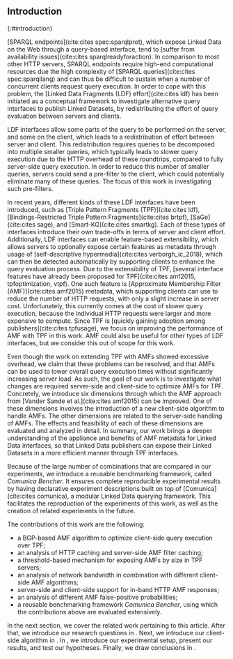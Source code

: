 ## Introduction
{:#introduction}

[SPARQL endpoints](cite:cites spec:sparqlprot),
which expose Linked Data on the Web through a query-based interface,
tend to [suffer from availability issues](cite:cites sparqlreadyforaction).
In comparison to most other HTTP servers,
SPARQL endpoints require high-end computational resources
due the high complexity of [SPARQL queries](cite:cites spec:sparqllang)
and can thus be difficult to sustain
when a number of concurrent clients request query execution.
In order to cope with this problem,
the [Linked Data Fragments (LDF) effort](cite:cites ldf)
has been initiated as a conceptual framework to investigate alternative query interfaces to publish Linked Datasets,
by redistributing the effort of query evaluation between servers and clients.

LDF interfaces allow some parts of the query to be performed on the server, and some on the client,
which leads to a redistribution of effort between server and client.
This redistribution requires queries to be decomposed into multiple smaller queries,
which typically leads to slower query execution due to the HTTP overhead of these roundtrips,
compared to fully server-side query execution.
In order to reduce this number of smaller queries,
servers could send a pre-filter to the client,
which could potentially eliminate many of these queries.
The focus of this work is investigating such pre-filters.

In recent years, different kinds of these LDF interfaces have been introduced,
such as [Triple Pattern Fragments (TPF)](cite:cites ldf),
[Bindings-Restricted Triple Pattern Fragments](cite:cites brtpf),
[SaGe](cite:cites sage),
and [Smart-KG](cite:cites smartkg).
Each of these types of interfaces introduce their own trade-offs in terms of server and client effort.
Additionally, LDF interfaces can enable feature-based extensibility,
which allows servers to optionally expose certain features as metadata through usage of [self-descriptive hypermedia](cite:cites verborgh_ic_2018),
which can then be detected automatically by supporting clients to enhance the query evaluation process.
Due to the extensibility of TPF, [several interface features have already been proposed for TPF](cite:cites amf2015, tpfoptimization, vtpf).
One such feature is [Approximate Membership Filter (AMF)](cite:cites amf2015) metadata,
which supporting clients can use to reduce the number of HTTP requests,
with only a slight increase in server cost.
Unfortunately, this currently comes at the cost of slower query execution,
because the individual HTTP requests were larger and more expensive to compute.
Since TPF is [quickly gaining adoption among publishers](cite:cites tpfusage),
we focus on improving the performance of AMF with TPF in this work.
AMF could also be useful for other types of LDF interfaces, but we consider this out of scope for this work.

Even though the work on extending TPF with AMFs showed excessive overhead,
we claim that these problems can be resolved,
and that AMFs can be used to lower overall query execution times without significantly increasing server load.
As such, the goal of our work is to investigate
what changes are required server-side and client-side
to optimize AMFs for TPF.
Concretely, we introduce six dimensions through which the AMF approach from [Vander Sande et al.](cite:cites amf2015) can be improved.
One of these dimensions involves the introduction of a new client-side algorithm to handle AMFs.
The other dimensions are related to the server-side handling of AMFs.
The effects and feasibility of each of these dimensions are evaluated and analyzed in detail.
In summary, our work brings a deeper understanding of the appliance and benefits of AMF metadata for Linked Data interfaces,
so that Linked Data publishers can expose their Linked Datasets in a more efficient manner through TPF interfaces.

Because of the large number of combinations that are compared in our experiments,
we introduce a reusable benchmarking framework, called _Comunica Bencher_.
It ensures complete reproducible experimental results by
having declarative experiment descriptions built on top of [Comunica](cite:cites comunica),
a modular Linked Data querying framework.
This facilitates the reproduction of the experiments of this work,
as well as the creation of related experiments in the future.

The contributions of this work are the following:

* a BGP-based AMF algorithm to optimize client-side query execution over TPF;
* an analysis of HTTP caching and server-side AMF filter caching;
* a threshold-based mechanism for exposing AMFs by size in TPF servers;
* an analysis of network bandwidth in combination with different client-side AMF algorithms;
* server-side and client-side support for in-band HTTP AMF responses;
* an analysis of different AMF false-positive probabilities;
* a reusable benchmarking framework _Comunica Bencher_, using which the contributions above are evaluated extensively.

In the next section, we cover the related work pertaining to this article.
After that, we introduce our research questions in [](#problem-statement).
Next, we introduce our client-side algorithm in [](#solution).
In [](#evaluation), we introduce our experimental setup,
present our results, and test our hypotheses.
Finally, we draw conclusions in [](#conclusions).

